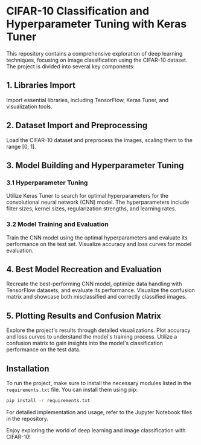 # CIFAR-10 Classification and Hyperparameter Tuning with Keras Tuner

This repository contains a comprehensive exploration of deep learning techniques, focusing on image classification using the CIFAR-10 dataset. The project is divided into several key components:

## 1. Libraries Import

Import essential libraries, including TensorFlow, Keras Tuner, and visualization tools.

## 2. Dataset Import and Preprocessing

Load the CIFAR-10 dataset and preprocess the images, scaling them to the range [0, 1].

## 3. Model Building and Hyperparameter Tuning

### 3.1 Hyperparameter Tuning

Utilize Keras Tuner to search for optimal hyperparameters for the convolutional neural network (CNN) model. The hyperparameters include filter sizes, kernel sizes, regularization strengths, and learning rates.

### 3.2 Model Training and Evaluation

Train the CNN model using the optimal hyperparameters and evaluate its performance on the test set. Visualize accuracy and loss curves for model evaluation.

## 4. Best Model Recreation and Evaluation

Recreate the best-performing CNN model, optimize data handling with TensorFlow datasets, and evaluate its performance. Visualize the confusion matrix and showcase both misclassified and correctly classified images.

## 5. Plotting Results and Confusion Matrix

Explore the project's results through detailed visualizations. Plot accuracy and loss curves to understand the model's training process. Utilize a confusion matrix to gain insights into the model's classification performance on the test data.

## Installation

To run the project, make sure to install the necessary modules listed in the `requirements.txt` file. You can install them using pip:

```bash
pip install -r requirements.txt
```

For detailed implementation and usage, refer to the Jupyter Notebook files in the repository.

Enjoy exploring the world of deep learning and image classification with CIFAR-10!